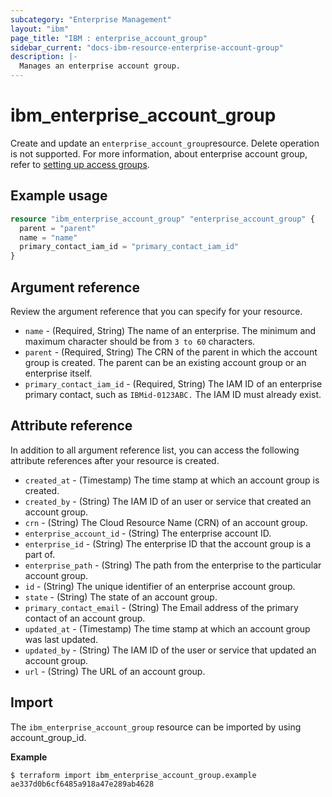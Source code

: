 ```yaml
---
subcategory: "Enterprise Management"
layout: "ibm"
page_title: "IBM : enterprise_account_group"
sidebar_current: "docs-ibm-resource-enterprise-account-group"
description: |-
  Manages an enterprise account group.
---
```


# ibm_enterprise_account_group

Create and update an `enterprise_account_group`resource. Delete operation is not supported. For more information, about enterprise account group, refer to [setting up access groups](https://cloud.ibm.com/docs/account?topic=account-groups).

## Example usage

```terraform
resource "ibm_enterprise_account_group" "enterprise_account_group" {
  parent = "parent"
  name = "name"
  primary_contact_iam_id = "primary_contact_iam_id"
}
```

## Argument reference
Review the argument reference that you can specify for your resource. 

- `name` - (Required, String) The name of an enterprise. The minimum and maximum character should be from `3 to 60` characters.
- `parent` - (Required, String) The CRN of the parent in which the account group is created. The parent can be an existing account group or an enterprise itself.
- `primary_contact_iam_id` - (Required, String) The IAM ID of an enterprise primary contact, such as `IBMid-0123ABC.` The IAM ID must already exist.

## Attribute reference
In addition to all argument reference list, you can access the following attribute references after your resource is created. 

- `created_at` - (Timestamp) The time stamp at which an account group is created.
- `created_by` - (String) The IAM ID of an user or service that created an account group.
- `crn` - (String) The Cloud Resource Name (CRN) of an account group.
- `enterprise_account_id` - (String) The enterprise account ID.
- `enterprise_id` - (String) The enterprise ID that the account group is a part of.
- `enterprise_path` - (String) The path from the enterprise to the particular account group.
- `id` - (String) The unique identifier of an enterprise account group.
- `state` - (String) The state of an account group.
- `primary_contact_email` - (String) The Email address of the primary contact of an account group.
- `updated_at` - (Timestamp) The time stamp at which an account group was last updated.
- `updated_by` - (String) The IAM ID of the user or service that updated an account group.
- `url` - (String) The URL of an account group.

## Import

The `ibm_enterprise_account_group` resource can be imported by using account_group_id.

**Example**

```
$ terraform import ibm_enterprise_account_group.example ae337d0b6cf6485a918a47e289ab4628
```
